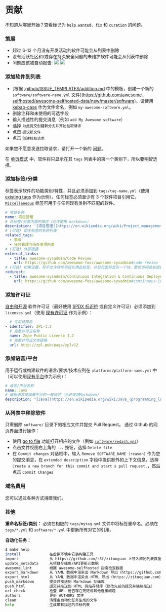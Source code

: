 # 贡献

不知道从哪里开始？查看标记为 [`help wanted`](https://github.com/awesome-selfhosted/awesome-selfhosted-data/issues?q=is%3Aissue+is%3Aopen+label%3A%22help+wanted%22)、[`fix`](https://github.com/awesome-selfhosted/awesome-selfhosted-data/issues?q=is%3Aissue+is%3Aopen+label%3Afix) 和 [`curation`](https://github.com/awesome-selfhosted/awesome-selfhosted-data/issues?q=is%3Aissue+is%3Aopen+label%3Acuration) 的问题。

### 策展

- 超过 6-12 个月没有开发活动的软件可能会从列表中删除
- 没有活跃社区和/或存在持久安全问题的未维护软件可能会从列表中删除
- 问题应该被自动报告: [![](https://github.com/awesome-selfhosted/awesome-selfhosted-data/actions/workflows/check-dead-links.yml/badge.svg)](https://github.com/awesome-selfhosted/awesome-selfhosted-data/issues/1) [![](https://github.com/awesome-selfhosted/awesome-selfhosted-data/actions/workflows/check-unmaintained-projects.yml/badge.svg)](https://github.com/awesome-selfhosted/awesome-selfhosted-data/issues/1)

### 添加软件到列表

- [根据 [.github/ISSUE_TEMPLATES/addition.md](.github/ISSUE_TEMPLATE/addition.md) 中的模板，创建一个新的 `software/software-name.yml` 文件](https://github.com/awesome-selfhosted/awesome-selfhosted-data/new/master/software)。请使用 [kebab-case](https://en.wikipedia.org/wiki/Letter_case#Kebab_case) 作为文件命名，例如 `my-awesome-software.yml`。
- 删除注释和未使用的可选字段
- 输入描述性的提交消息（例如 `add My Awesome software`）
- 选择 `为此提交创建新分支并开始拉取请求`
- 点击 `提议新文件`
- 点击 `创建拉取请求`

如果您不愿意发送拉取请求，请打开一个新的 [问题](https://github.com/awesome-selfhosted/awesome-selfhosted-data/issues)。

在 [单页模式](https://github.com/awesome-selfhosted/awesome-selfhosted) 中，软件将只显示在其 `tags` 列表中的第一个类别下，所以要明智选择。


### 添加标签/分类

标签表示软件的功能类别/特性，并且必须添加到 `tags/tag-name.yml`（使用 [existing tags](tags/) 作为示例）。任何标签必须至少有 3 个软件项目引用它。[`Miscellaneous`](tags/miscellaneous.yml) 标签可用于与任何现有类别不匹配的软件。


```yaml
# 项目名称
name: 项目管理
# 此标签/分类内容的描述（允许使用 markdown）
description: '[项目管理](https://en.wikipedia.org/wiki/Project_management) 是引导团队完成给定约束下的所有项目目标的过程。'
# (可选) 相关标签的名称列表
related_tags:
  - 票务
  - 任务管理与待办事项列表
# (可选) 外部链接
external_links:
  - title: awesome-sysadmin/Code Review
    url: https://github.com/awesome-foss/awesome-sysadmin#code-review
# (可选) 如果设置，将不允许软件项目引用此标签，并且页面将显示一个块，要求访问这些链接
redirect:
  - title: awesome-sysadmin/Continuous Integration & Continuous Deployment
    url: https://github.com/awesome-foss/awesome-sysadmin#continuous-integration--continuous-deployment
```


### 添加许可证

[自由和开源](https://en.wikipedia.org/wiki/Free_and_open-source_software) 软件许可证（最好使用 [SPDX 标识符](https://spdx.org/licenses/) 或自定义许可证）必须添加到 `licenses.yml`（使用 [现有许可证](licenses.yml) 作为示例）：


```yaml
  # 许可证简称
- identifier: ZPL-1.2
  # 完整许可证名称
  name: Zope Public License 1.2
  # 完整许可证文本链接
  url: http://zpl.pub/page/zplv12
```

### 添加语言/平台

用于运行或构建软件的语言/要求/技术应列在 `platforms/platform-name.yml` 中（可以使用[现有平台](platforms/)作为示例）：

```yaml
# 语言/平台名称
name: Java
# 编程语言或部署平台的一般描述（允许使用Markdown）
description: "[Java](https://en.wikipedia.org/wiki/Java_(programming_language)) 是一种高级的、基于类的、面向对象的编程语言，旨在尽可能减少实现依赖关系。"
```


### 从列表中移除软件

只需删除 `software/` 目录下的相应文件并提交 Pull Request。
通过 Github 的网页界面进行操作：
- 使用 [go to file](https://github.com/r3f/zituoguan-data?search=1) 功能打开相应的文件（例如 [`software/redash.yml`](https://github.com/r3f/zituoguan-data/blob/master/software/redash.yml)）
- 点击文件视图右上角的 `...` 按钮，选择 `Delete file`
- 在 `Commit changes` 对话框中，输入 `Remove SOFTWARE_NAME (reason)` 作为您的提交消息，在 `extended description` 字段中提供额外的上下文信息，选择 `Create a new branch for this commit and start a pull request.`，然后点击 `Commit Changes`


### 域名费用

您可以通过各种方式捐赠我们。


### 其他

**重命名标签/类别：** 必须在相应的 `tags/mytag.yml` 文件中将标签重命名。必须在 `tags/*.yml` 和 `software/*.yml` 中更新所有对它的引用。

**自动化任务：**


```bash
$ make help
install             在虚拟环境中安装构建工具
import              从 https://github.com/r3f/zituoguan 上导入原始列表数据
update_metadata     从项目存储库/API更新元数据
awesome_lint        根据 awesome-selfhosted 指南检查数据
export_markdown     从 YAML 数据中渲染出 Markdown 导出（https://github.com/r3f/zituoguan）
export_html         从 YAML 数据中渲染出 HTML 导出（https://zituoguan.com）
push_markdown       提交并推送到 Markdown 存储库
push_html           提交并推送到 HTML 网站存储库（修改先前的提交并强制推送）
url_check           检查 URL 是否存在死链或其他连接问题
authors             更新 AUTHORS 文件
clean               清理由自动化任务生成的文件
help                生成带有描述的目标列表
```
